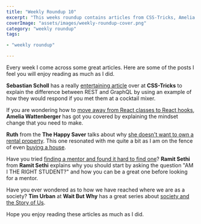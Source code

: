 ```yaml
---
title: "Weekly Roundup 10"
excerpt: "This weeks roundup contains articles from CSS-Tricks, Amelia Wattenberger, Ruth, Ramit Sethi and Wait but Why"
coverImage: "assets/images/weekly-roundup-cover.png"
category: "weekly roundup"
tags:

- "weekly roundup"

---
```


Every week I come across some great articles. Here are some of the posts I feel you will enjoy reading as much as I did.

**Sebastian Scholl** has a really [entertaining article](https://css-tricks.com/meeting-graphql-at-a-cocktail-mixer/) over at **CSS-Tricks** to explain the difference between REST and GraphQL by using an example of how they would respond if you met them at a cocktail mixer.

If you are wondering how to [move away from React classes to React hooks](https://wattenberger.com/blog/react-hooks), **Amelia Wattenberger** has got you covered by explaining the mindset change that you need to make.

**Ruth** from the **The Happy Saver** talks about why [she doesn't want to own a rental property](https://www.thehappysaver.com/blog/no-i-dont-want-a-rental-property-thank-you). This one resonated with me quite a bit as I am on the fence of even [buying a house](/blog/rent-buy-house).

Have you tried [finding a mentor and found it hard to find one](https://www.iwillteachyoutoberich.com/blog/hard-to-find-mentor-coach/)? **Ramit Sethi** from **Ramit Sethi** explains why you should start by asking the question "AM I THE RIGHT STUDENT?" and how you can be a great one before looking for a mentor.

Have you ever wondered as to how we have reached where we are as a society? **Tim Urban** at **Wait But Why** has a great series about [society and the Story of Us](https://waitbutwhy.com/2019/08/story-of-us.html).

Hope you enjoy reading these articles as much as I did.

